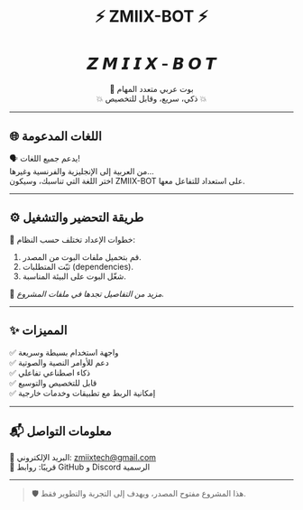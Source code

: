 <h1 align="center">⚡ ZMIIX-BOT ⚡</h1>

<h1 align="center">
  𝙕 𝙈 𝙄 𝙄 𝙓 - 𝘽 𝙊 𝙏
</h1>


<p align="center">
  🤖 بوت عربي متعدد المهام  
  <br/>
  💥 ذكي، سريع، وقابل للتخصيص 💥
</p>

---

## 🌐 اللغات المدعومة

🗣️ يدعم جميع اللغات!  
من العربية إلى الإنجليزية والفرنسية وغيرها...  
اختر اللغة التي تناسبك، وسيكون ZMIIX-BOT على استعداد للتفاعل معها.

---

## ⚙️ طريقة التحضير والتشغيل

🚀 خطوات الإعداد تختلف حسب النظام:  
1. قم بتحميل ملفات البوت من المصدر.  
2. ثبّت المتطلبات (dependencies).  
3. شغّل البوت على البيئة المناسبة.

📁 *مزيد من التفاصيل تجدها في ملفات المشروع.*

---

## ✨ المميزات

✅ واجهة استخدام بسيطة وسريعة  
✅ دعم للأوامر النصية والصوتية  
✅ ذكاء اصطناعي تفاعلي  
✅ قابل للتخصيص والتوسيع  
✅ إمكانية الربط مع تطبيقات وخدمات خارجية

---


## 📬 معلومات التواصل

📧 البريد الإلكتروني: [zmiixtech@gmail.com](mailto:zmiixtech@gmail.com)  
🔗 قريبًا: روابط GitHub و Discord الرسمية

---

> 🛡️ هذا المشروع مفتوح المصدر، ويهدف إلى التجربة والتطوير فقط.
